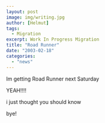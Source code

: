```yaml
---
layout: post
image: img/writing.jpg
author: [Helmut]
tags:
  - Migration
excerpt: Work In Progress Migration
title: "Road Runner"
date: "2003-02-18"
categories: 
  - "news"
---
```


Im getting Road Runner next Saturday

YEAH!!!!

i just thought you should know

bye!
